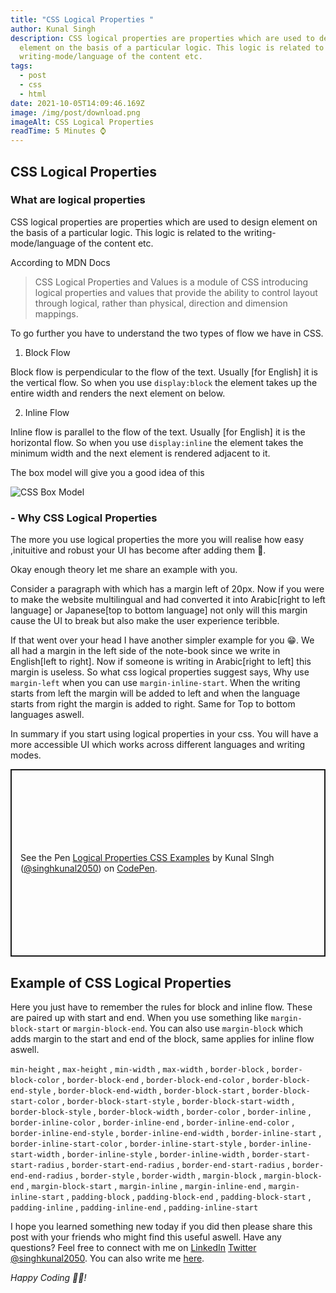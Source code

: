 ```yaml
---
title: "CSS Logical Properties "
author: Kunal Singh
description: CSS logical properties are properties which are used to design
  element on the basis of a particular logic. This logic is related to the
  writing-mode/language of the content etc.
tags:
  - post
  - css
  - html
date: 2021-10-05T14:09:46.169Z
image: /img/post/download.png
imageAlt: CSS Logical Properties
readTime: 5 Minutes ⌚
---
```

## CSS Logical Properties 

### What are logical properties 
CSS logical properties are properties which are used to design element on the basis of a particular logic. This logic is related to the writing-mode/language of the content etc.

According to MDN Docs
> CSS Logical Properties and Values is a module of CSS introducing logical properties and values that provide the ability to control layout through logical, rather than physical, direction and dimension mappings.

To go further you have to understand the two types of flow we have in CSS.

1. Block Flow 

Block flow is perpendicular to the flow of the text. Usually [for English] it is the vertical flow. So when you use ```display:block``` the element takes up the entire width and renders the next element on below. 

2. Inline Flow 

Inline flow is parallel to the flow of the text. Usually [for English] it is the horizontal flow. So when you use ```display:inline``` the element takes the minimum width and the next element is rendered adjacent to it.

The box model will give you a good idea of this 

![CSS Box Model](https://web-dev.imgix.net/image/VbAJIREinuYvovrBzzvEyZOpw5w1/GezxDZXkJgkMevkKg39M.png?auto=format&w=845)


### - Why CSS Logical Properties
The more you use logical properties the more you will realise how easy ,inituitive and robust your UI has become after adding them 🚀. 

Okay enough theory let me share an example with you.

Consider a paragraph with which has a margin left of 20px. Now if you were to make the website multilingual and had converted it into Arabic[right to left language] or Japanese[top to bottom language] not only will this margin cause the UI to break but also make the user experience teribble.

If that went over your head I have another simpler example for you 😁. We all had a margin in the left side of the note-book since we write in English[left to right]. Now if someone is writing in Arabic[right to left] this margin is useless. So what css logical properties suggest says, Why use ```margin-left``` when you can use ```margin-inline-start```. When the writing starts from left the margin will be added to left and when the language starts from right the margin is added to right. Same for Top to bottom languages aswell.  

In summary if you start using logical properties in your css. You will have a more accessible UI which works across different languages and writing modes.


<p class="codepen" data-height="300" data-theme-id="dark" data-default-tab="html,result" data-slug-hash="bGWJvXO" data-preview="true" data-user="singhkunal2050" style="height: 300px; box-sizing: border-box; display: flex; align-items: center; justify-content: center; border: 2px solid; margin: 1em 0; padding: 1em;">
  <span>See the Pen <a href="https://codepen.io/singhkunal2050/pen/RwgmowR">
  Logical Properties CSS Examples</a> by Kunal SIngh  (<a href="https://codepen.io/singhkunal2050">@singhkunal2050</a>)
  on <a href="https://codepen.io">CodePen</a>.</span>
</p>
<script async src="https://cpwebassets.codepen.io/assets/embed/ei.js"></script>

## Example of CSS Logical Properties

Here you just have to remember the rules for block and inline flow. These are paired up with start and end. When you use something like   ```margin-block-start``` or   ```margin-block-end```. You can also use  ```margin-block``` which adds  margin to the start and end of the block, same applies for inline flow aswell.

```min-height```  ,
```max-height```  ,
```min-width```  ,
```max-width```  ,
```border-block``` ,
```border-block-color``` ,
```border-block-end``` ,
```border-block-end-color``` ,
```border-block-end-style``` ,
```border-block-end-width``` ,
```border-block-start``` ,
```border-block-start-color``` ,
```border-block-start-style``` ,
```border-block-start-width``` ,
```border-block-style``` ,
```border-block-width``` ,
```border-color``` ,
```border-inline``` ,
```border-inline-color``` ,
```border-inline-end``` ,
```border-inline-end-color``` ,
```border-inline-end-style``` ,
```border-inline-end-width``` ,
```border-inline-start``` ,
```border-inline-start-color``` ,
```border-inline-start-style``` ,
```border-inline-start-width``` ,
```border-inline-style``` ,
```border-inline-width``` ,
```border-start-start-radius``` ,
```border-start-end-radius``` ,
```border-end-start-radius``` ,
```border-end-end-radius``` ,
```border-style``` ,
```border-width``` ,
```margin-block``` ,
```margin-block-end``` ,
```margin-block-start``` ,
```margin-inline``` ,
```margin-inline-end``` ,
```margin-inline-start``` ,
```padding-block``` ,
```padding-block-end``` ,
```padding-block-start``` ,
```padding-inline``` ,
```padding-inline-end``` ,
```padding-inline-start```

I hope you learned something new today if you did then please share this post with your friends who might find this useful aswell. Have any questions? Feel free to connect with me on     <a href="//linkedin.com/in/singhkunal2050" target="_blank">LinkedIn</a> <a href="//twitter.com/singhkunal2050" target="_blank">Twitter</a>  <a href="/" target="_blank">@singhkunal2050</a>. You can also write me <a href="/#contact" target="_blank">here</a>.

*Happy Coding 👩‍💻!*